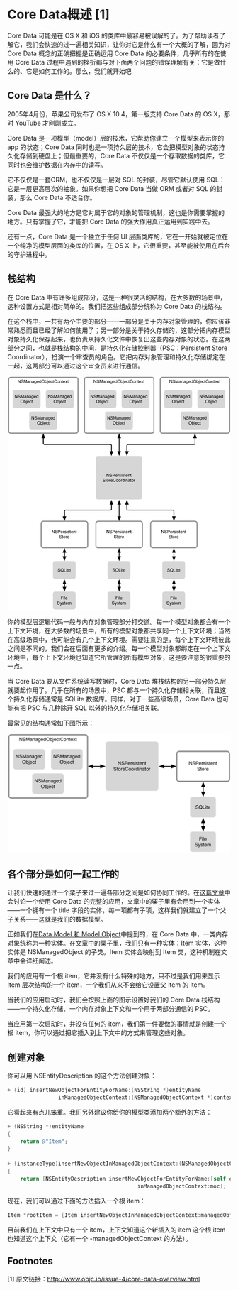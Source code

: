 Core Data概述 [1]
===

Core Data 可能是在 OS X 和 iOS 的类库中最容易被误解的了。为了帮助读者了解它，我们会快速的过一遍相关知识，让你对它是什么有一个大概的了解，因为对 Core Data 概念的正确把握是正确运用 Core Data 的必要条件，几乎所有的在使用 Core Data 过程中遇到的挫折都与对下面两个问题的错误理解有关：它是做什么的、它是如何工作的。那么，我们就开始吧

Core Data 是什么？
---

2005年4月份，苹果公司发布了 OS X 10.4，第一版支持 Core Data 的 OS X，那时 YouTube 才刚刚成立。

Core Data 是一项模型（model）层的技术，它帮助你建立一个模型来表示你的 app 的状态；Core Data 同时也是一项持久层的技术，它会把模型对象的状态持久化存储到硬盘上；但最重要的，Core Data 不仅仅是一个存取数据的类库，它同时也会维护数据在内存中的读写。

它不仅仅是一套ORM，也不仅仅是一层对 SQL 的封装，尽管它默认使用 SQL：它是一层更高层次的抽象。如果你想把 Core Data 当做 ORM 或者对 SQL 的封装，那么 Core Data 不适合你。

Core Data 最强大的地方是它对属于它的对象的管理机制，这也是你需要掌握的地方。只有掌握了它，才能把 Core Data 的强大作用真正运用到实践中去。

还有一点，Core Data 是一个独立于任何 UI 层面类库的，它在一开始就被定位在一个纯净的模型层面的类库的位置，在 OS X 上，它很重要，甚至能被使用在后台的守护进程中。

栈结构
---

在 Core Data 中有许多组成部分，这是一种很灵活的结构，在大多数的场景中，这种设置方式是相对简单的。我们把这些组成部分统称为 Core Data 的栈结构。

在这个栈中，一共有两个主要的部分——一部分是关于内存对象管理的，你应该非常熟悉而且已经了解如何使用了；另一部分是关于持久存储的，这部分把内存模型对象持久化保存起来，也负责从持久化文件中恢复出这些内存对象的状态。在这两部分之间，也就是栈结构的中间，是持久化存储控制器（PSC：Persistent Store Coordinator），扮演一个审查员的角色。它把内存对象管理和持久化存储绑定在一起，这两部分可以通过这个审查员来进行通信。

![](images/01.png)

你的模型层逻辑代码一般与内存对象管理部分打交道。每一个模型对象都会有一个上下文环境，在大多数的场景中，所有的模型对象都共享同一个上下文环境；当然在高级场景中，也可能会有几个上下文环境。需要注意的是，每个上下文环境彼此之间是不同的，我们会在后面有更多的介绍。每一个模型对象都绑定在一个上下文环境中，每个上下文环境也知道它所管理的所有模型对象，这是要注意的很重要的一点。

当 Core Data 要从文件系统读写数据时，Core Data 堆栈结构的另一部分持久层就要起作用了。几乎在所有的场景中，PSC 都与一个持久化存储相关联，而且这个持久化存储通常是 SQLite 数据库。同样，对于一些高级场景，Core Data 也可能有把 PSC 与几种除开 SQL 以外的持久化存储相关联。

最常见的结构通常如下图所示：

![](images/02.png)

各个部分是如何一起工作的
---

让我们快速的通过一个栗子来过一遍各部分之间是如何协同工作的。在[这篇文章](SimpleButCompleteApplication.org)中会讨论一个使用 Core Data 的完整的应用，文章中的栗子里有会用到一个实体——一个拥有一个 title 字段的实体，每一项都有子项，这样我们就建立了一个父子关系——这就是我们的数据模型。

正如我们在[Data Model 和 Model Object](DataModelsAndModelObjects.org)中提到的，在 Core Data 中，一类内存对象统称为一种实体。在文章中的栗子里，我们只有一种实体：Item 实体，这种实体是 NSManagedObject 的子类。Item 实体会映射到 Item 类，这种机制在文章中会详细阐述。

我们的应用有一个根 item，它并没有什么特殊的地方，只不过是我们用来显示 Item 层次结构的一个 item，一个我们从来不会给它设置父 item 的 item。

当我们的应用启动时，我们会按照上面的图示设置好我们的 Core Data 栈结构——一个持久化存储、一个内存对象上下文和一个用于两部分通信的 PSC。

当应用第一次启动时，并没有任何的 item，我们第一件要做的事情就是创建一个根 item，你可以通过把它插入到上下文中的方式来管理这些对象。

创建对象
---

你可以用 NSEntityDescription 的这个方法创建对象：

``` objective-c
+ (id) insertNewObjectForEntityForName:(NSString *)entityName
                inManagedObjectContext:(NSManagedObjectContext *)context
```

它看起来有点儿笨重。我们另外建议你给你的模型类添加两个额外的方法：

``` objective-c
+ (NSString *)entityName
{
    return @"Item";
}

+ (instanceType)insertNewObjectInManagedObjectContext:(NSManagedObjectContext *)moc
{
    return [NSEntityDescription insertNewObjectForEntityForName:[self entityName]
                                         inManagedObjectContext:moc];
```

现在，我们可以通过下面的方法插入一个根 item：

``` objective-c
Item *rootItem = [Item insertNewObjectInManagedObjectContext:managedObjectContext];
```

目前我们在上下文中只有一个 item，上下文知道这个新插入的 item 这个根 item 也知道这个上下文（它有一个 -managedObjectContext 的方法）。


Footnotes
---

[1] 原文链接：http://www.objc.io/issue-4/core-data-overview.html
